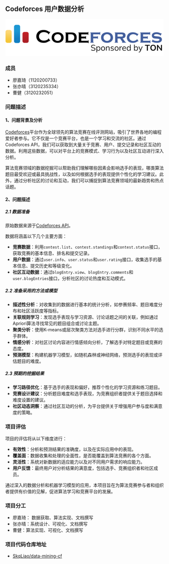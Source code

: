 ## Codeforces 用户数据分析

[<img src="https://raw.githubusercontent.com/SkqLiiiao/image/main/codeforces-sponsored-by-ton.png" alt="Codeforces" style="zoom:;" />](https://codeforces.com/)

### 成员

- 廖嘉琦（1120200733）
- 张亦晴（3120235334）
- 曹健（3120232051）

### 问题描述

#### 1、问题背景及分析

[Codeforces](https://codeforces.com)平台作为全球领先的算法竞赛在线评测网站，吸引了世界各地的编程爱好者参与。它不仅是一个竞赛平台，也是一个学习和交流的社区。通过Codeforces API，我们可以获取到大量关于竞赛、用户、提交记录和社区互动的数据。利用这些数据，可以对平台上的竞赛模式、学习行为以及社区互动进行深入分析。

算法竞赛领域的数据挖掘可以帮助我们理解哪些因素会影响选手的表现，哪类算法题目最受欢迎或最具挑战性，以及如何根据选手的表现提供个性化的学习建议。此外，通过分析社区的讨论和互动，我们可以捕捉到算法竞赛领域的最新趋势和热点话题。

#### 2、问题描述

##### 2.1 数据准备

原始数据来源于[Codeforces API](https://codeforces.com/apiHelp)。

数据将涵盖以下几个主要方面：

- **竞赛数据**：利用`contest.list`、`contest.standings`和`contest.status`接口，获取竞赛的基本信息、排名和提交记录。
- **用户数据**：通过`user.info`、`user.status`和`user.rating`接口，收集选手的基本信息、提交历史和等级变化。
- **社区互动数据**：通过`blogEntry.view`、`blogEntry.comments`和`user.blogEntries`接口，分析社区的讨论热度和互动模式。

##### 2.2 准备采用的方法或模型

- **描述性分析**：对收集到的数据进行基本的统计分析，如参赛频率、题目难度分布和社区活跃度等指标。
- **关联规则学习**：发现选手表现与学习资源、讨论话题之间的关联，例如通过Apriori算法寻找常见的题目组合或讨论主题。
- **聚类分析**：使用K-means或层次聚类方法对选手进行分群，识别不同水平的选手群体。
- **情感分析**：对社区讨论内容进行情感倾向分析，了解选手对特定题目或竞赛的态度。
- **预测模型**：构建机器学习模型，如随机森林或神经网络，预测选手的表现或评估题目的难度。

##### 2.3 预期的挖掘结果

- **学习路径优化**：基于选手的表现和偏好，推荐个性化的学习资源和练习题目。
- **竞赛设计建议**：分析题目难度和选手表现，为竞赛组织者提供关于题目选择和难度设置的建议。
- **社区动态洞察**：通过社区互动的分析，为平台提供关于增强用户参与度和满意度的策略。

### 项目评估

项目的评估将从以下维度进行：

- **有效性**：分析和预测结果的准确度，以及在实际应用中的表现。
- **覆盖面**：数据收集和处理的全面性，是否能覆盖到算法竞赛的各个方面。
- **灵活性**：系统对新数据的适应能力以及对不同用户需求的响应能力。
- **用户反馈**：最终用户对分析结果的满意度，包括选手、竞赛组织者和社区成员。

通过深入的数据分析和机器学习模型的应用，本项目旨在为算法竞赛参与者和组织者提供有价值的见解，促进算法学习和竞赛平台的发展。

### 项目分工

- 廖嘉琦： 数据获取、算法实现、文档撰写
- 张亦晴：系统设计、可视化、文档撰写
- 曹健：算法实现、可视化、文档撰写

### 项目代码仓库地址

- [SkqLiao/data-mining-cf](https://github.com/SkqLiao/data-mining-cf)

